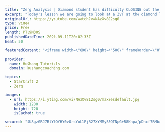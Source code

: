 ```yaml
---
title: "Zerg Analysis | Diamond student has difficulty CLOSING out the MATCH [Starcraft 2]"
excerpt: "Today's lesson we are going to look at a ZvT at the diamond level focusing on the Zerg Analysis. The zerg manages to get into a very strong position but has difficulty closing it out. Let's learn how we can approach this scenario better!  Zerg Analysis | Diamond student has difficulty CLOSING out the"
originalUrl: https://youtube.com/watch?v=NAzXv812sg0
type: video
price: Free
length: PT19M30S
publishedDateTime: 2020-09-11T20:02:33Z
heat: 50

featuredContent: "<iframe width=\"800\" height=\"500\" frameborder=\"0\" src=\"https://www.youtube.com/embed/NAzXv812sg0\" allow=\"accelerometer; autoplay; encrypted-media; gyroscope; picture-in-picture\" allowfullscreen></iframe>"

provider:
  name: HuShang Tutorials
  domain: hushangcoaching.com

topics:
  - StarCraft 2
  - Zerg

images:
  - url: https://i.ytimg.com/vi/NAzXv812sg0/maxresdefault.jpg
    width: 1280
    height: 720
    isCached: true

secured: "SU8gzGRJ7RtYtOYHY0vOrsYoL1FjB27XYMMyS5QTNpG+R8Knpa/pDhcf7RMb4x+eVll1HsnxnvCSfbmRGP1snhN/SS+6lpCJPpC6ybVkx/BILrBeSeNjDIXsicRGi1IuU8f4Fonjx2+4qgIu9bO/1rSqMJtG/r/PLCAxOD5WvgwVmRTlPeo69W9jARH/udHKfY5pJw6yq2bAa4pg92WSTLpp9SPbdEeSa98Y0ozOZu+YoMynlZeUeuiTMZ8W0vFb2PiuwGq1D3kslWeglKI2lxDvsFY1dJ0PfyPzLUocWIVLQJX0r9v8a4M4zIxBl3HA8BBIq65NIX2KCvuuEvwkweaGjNzNQ9ucUsW02Ll+UPPfgObfHC8MuLR5CqTppaqljjfqjdVSACktHPjoQaRiCUhLBXO8xVV9TucqwXhOLgw=;DAgZoyFqvsjvQ9T70qmvEQ=="
---
```


